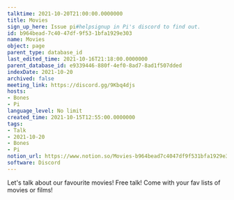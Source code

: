 ```yaml
---
talktime: 2021-10-20T21:00:00.0000000
title: Movies
sign_up_here: Issue pi#helpsignup in Pi's discord to find out.
id: b964bead-7c40-47df-9f53-1bfa1929e303
name: Movies
object: page
parent_type: database_id
last_edited_time: 2021-10-16T21:18:00.0000000
parent_database_id: e9339446-880f-4ef0-8ad7-8ad1f507dded
indexDate: 2021-10-20
archived: false
meeting_link: https://discord.gg/9Kbq4djs
hosts:
- Bones
- Pi
language_level: No limit
created_time: 2021-10-15T12:55:00.0000000
tags:
- Talk
- 2021-10-20
- Bones
- Pi
notion_url: https://www.notion.so/Movies-b964bead7c4047df9f531bfa1929e303
software: Discord
---
```


Let's talk about our favourite movies!
Free talk! Come with your fav lists of movies or films!


